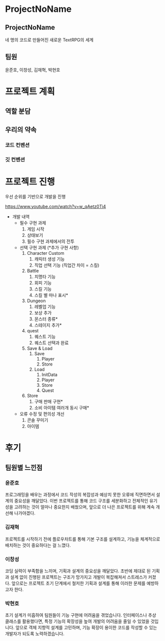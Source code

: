 # ProjectNoName

## ProjectNoName

네 명의 코드로 만들어진 새로운 TextRPG의 세계

## 팀원

윤준호, 이창성, 김재혁, 박현호

# 프로젝트 계획

## 역할 분담

## 우리의 약속

### 코드 컨벤션

### 깃 컨벤션

# 프로젝트 진행

우선 순위를 기반으로 개발을 진행

https://www.youtube.com/watch?v=w_qAetz0Ti4


- 개발 내역
    - 필수 구현 과제
        1. 게임 시작
        2. 상태보기
        3. 필수 구현 과제에서의 전투
    - 선택 구현 과제 (*추가 구현 사항)
        1. Character Custom
            1. 캐릭터 생성 기능
            2. 직업 선택 기능 (직업간 차이 = 스킬)
        2. Battle
            1. 치명타 기능
            2. 회피 기능
            3. 스킬 기능
            4. 스킬 별 마나 표시*
        3. Dungeon
            1. 레벨업 기능
            2. 보상 추가
            3. 몬스터 종류*
            4. 스테이지 추가*
        4. quest
            1. 퀘스트 기능
            2. 퀘스트 선택과 완료
        5. Save & Load
            1. Save
                1. Player
                2. Store
            2. Load
                1. InitData
                2. Player
                3. Store
                4. Quest
        6. Store
            1. 구매 판매 구현*
            2. 소비 아이템 여러개 동시 구매*
    - 오류 수정 및 편의성 개선
        1. 콘솔 꾸미기
        2. 아이템
    

# 후기

## 팀원별 느낀점

### 윤준호
프로그래밍을 배우는 과정에서 코드 작성의 복잡성과 예상치 못한 오류에 직면하면서 설계의 중요성을 깨달았다. 이번 프로젝트를 통해 코드 구조를 세분화하고 전체적인 유기성을 고려하는 것이 얼마나 중요한지 배웠으며, 앞으로 더 나은 프로젝트를 위해 계속 개선해 나가야겠다.

### 김재혁
프로젝트를 시작하기 전에 플로우차트를 통해 기본 구조를 설계하고, 기능을 체계적으로 배치하는 것이 중요하다는 걸 느꼈다.

### 이창성
코딩 실력이 부족함을 느끼며, 기획과 설계의 중요성을 깨달았다. 초반에 제대로 된 기획과 설계 없이 진행된 프로젝트는 구조가 망가지고 개발이 복잡해져서 스트레스가 커졌다. 앞으로는 프로젝트 초기 단계에서 철저한 기획과 설계를 통해 이러한 문제를 예방하고자 한다.

### 박현호
초기 설계가 미흡하여 팀원들이 기능 구현에 어려움을 겪었습니다. 인터페이스나 추상 클래스를 활용했다면, 특정 기능의 확장성을 높여 개발의 어려움을 줄일 수 있었을 것입니다. 앞으로 객체 지향적 설계를 고민하며, 기능 확장이 용이한 코드를 작성할 수 있는 개발자가 되도록 노력하겠습니다.

